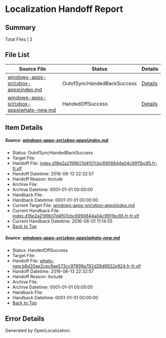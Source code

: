 # <a name='report-top'></a> Localization Handoff Report

## Summary
 Total Files | 2

## File List
 Source File | Status | Details 
 ----------- | ------ | ------- 
 [windows-apps-src\xbox-apps\index.md](https://github.com/Microsoft/windows-apps/blob/d1fb9964abb8ea87505c605fac4a176a3d3dde96/windows-apps-src/xbox-apps/index.md) | OutofSyncHandedBackSuccess | [Details](#df4cfcab9456f8c8416cb13ed59e151d782eabe83880)
 [windows-apps-src\xbox-apps\whats-new.md](https://github.com/Microsoft/windows-apps/blob/7d47f202a07da607115198a4cd02be7a3ff08890/windows-apps-src/xbox-apps/whats-new.md) | HandedOffSuccess | [Details](#27bf792b2fb3c72723ee5b3e1d8d28e63b6405e53890)

## Item Details
##### <a name='df4cfcab9456f8c8416cb13ed59e151d782eabe83880'></a> Source: [windows-apps-src\xbox-apps\index.md](https://github.com/Microsoft/windows-apps/blob/d1fb9964abb8ea87505c605fac4a176a3d3dde96/windows-apps-src/xbox-apps/index.md)
* Status: OutofSyncHandedBackSuccess
* Target File: 
* Handoff File: [index.d16e2a2199b17d4f07cbc6956844a04c9911bc85.fr-fr.xlf](https://github.com/Microsoft/WDG.handoff/blob/a6345f2e39c6fb1b71f4bf80f98a88eb1fd8a6e6/ol-handoff/Microsoft/windows-apps.fr-fr/master/index.d16e2a2199b17d4f07cbc6956844a04c9911bc85.fr-fr.xlf)
* Handoff Datetime: 2016-06-13 22:32:57
* Handoff Reason: Include
* Archive File: 
* Archive Datetime: 0001-01-01 00:00:00
* Handback File: 
* Handback Datetime: 0001-01-01 00:00:00
* Current Target File: [windows-apps-src\xbox-apps\index.md](https://github.com/Microsoft/windows-apps.fr-fr/blob/4fd034ee0818d4ba89d02b1962907785cf482d02/windows-apps-src/xbox-apps/index.md)
* Current Handback File: [index.d16e2a2199b17d4f07cbc6956844a04c9911bc85.fr-fr.xlf](https://github.com/Microsoft/WDG.handback/blob/3cd0211fda67d616b1db017fe2ea03a8b1a819f8/ol-handback/Microsoft/windows-apps.fr-fr/master/index.d16e2a2199b17d4f07cbc6956844a04c9911bc85.fr-fr.xlf)
* Current Handback Datetime: 2016-06-01 11:14:55
* [Back to Top](#report-top)

##### <a name='27bf792b2fb3c72723ee5b3e1d8d28e63b6405e53890'></a> Source: [windows-apps-src\xbox-apps\whats-new.md](https://github.com/Microsoft/windows-apps/blob/7d47f202a07da607115198a4cd02be7a3ff08890/windows-apps-src/xbox-apps/whats-new.md)
* Status: HandedOffSuccess
* Target File: 
* Handoff File: [whats-new.b8d20ae2cec9ae573cc97899a792d28d9922e924.fr-fr.xlf](https://github.com/Microsoft/WDG.handoff/blob/a6345f2e39c6fb1b71f4bf80f98a88eb1fd8a6e6/ol-handoff/Microsoft/windows-apps.fr-fr/master/whats-new.b8d20ae2cec9ae573cc97899a792d28d9922e924.fr-fr.xlf)
* Handoff Datetime: 2016-06-13 22:32:57
* Handoff Reason: Include
* Archive File: 
* Archive Datetime: 0001-01-01 00:00:00
* Handback File: 
* Handback Datetime: 0001-01-01 00:00:00
* [Back to Top](#report-top)


## Error Details

Generated by OpenLocalization.
